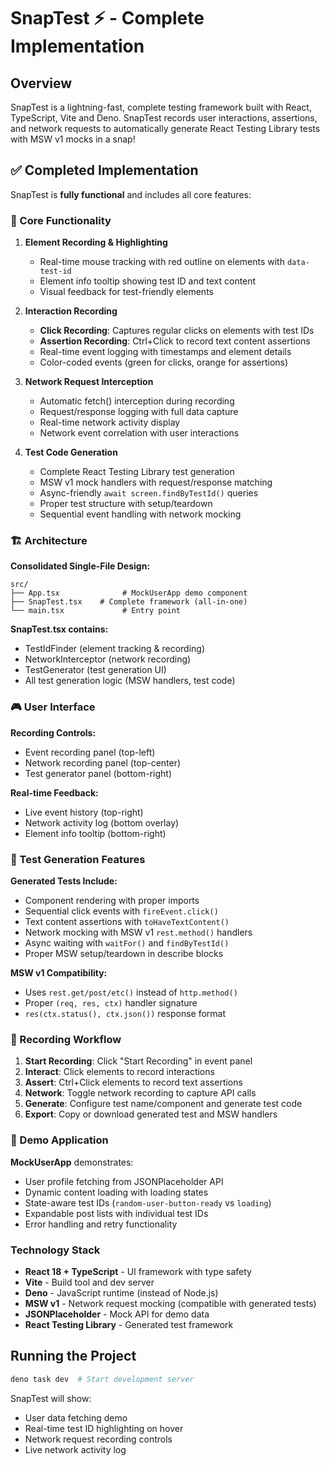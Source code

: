 # SnapTest ⚡ - Complete Implementation

## Overview

SnapTest is a lightning-fast, complete testing framework built with React,
TypeScript, Vite and Deno. SnapTest records user interactions, assertions, and
network requests to automatically generate React Testing Library tests with MSW
v1 mocks in a snap!

## ✅ Completed Implementation

SnapTest is **fully functional** and includes all core features:

### 🎯 Core Functionality

1. **Element Recording & Highlighting**
   - Real-time mouse tracking with red outline on elements with `data-test-id`
   - Element info tooltip showing test ID and text content
   - Visual feedback for test-friendly elements

2. **Interaction Recording**
   - **Click Recording**: Captures regular clicks on elements with test IDs
   - **Assertion Recording**: Ctrl+Click to record text content assertions
   - Real-time event logging with timestamps and element details
   - Color-coded events (green for clicks, orange for assertions)

3. **Network Request Interception**
   - Automatic fetch() interception during recording
   - Request/response logging with full data capture
   - Real-time network activity display
   - Network event correlation with user interactions

4. **Test Code Generation**
   - Complete React Testing Library test generation
   - MSW v1 mock handlers with request/response matching
   - Async-friendly `await screen.findByTestId()` queries
   - Proper test structure with setup/teardown
   - Sequential event handling with network mocking

### 🏗️ Architecture

**Consolidated Single-File Design:**

```
src/
├── App.tsx              # MockUserApp demo component
├── SnapTest.tsx    # Complete framework (all-in-one)
└── main.tsx             # Entry point
```

**SnapTest.tsx contains:**

- TestIdFinder (element tracking & recording)
- NetworkInterceptor (network recording)
- TestGenerator (test generation UI)
- All test generation logic (MSW handlers, test code)

### 🎮 User Interface

**Recording Controls:**

- Event recording panel (top-left)
- Network recording panel (top-center)
- Test generator panel (bottom-right)

**Real-time Feedback:**

- Live event history (top-right)
- Network activity log (bottom overlay)
- Element info tooltip (bottom-right)

### 🧪 Test Generation Features

**Generated Tests Include:**

- Component rendering with proper imports
- Sequential click events with `fireEvent.click()`
- Text content assertions with `toHaveTextContent()`
- Network mocking with MSW v1 `rest.method()` handlers
- Async waiting with `waitFor()` and `findByTestId()`
- Proper MSW setup/teardown in describe blocks

**MSW v1 Compatibility:**

- Uses `rest.get/post/etc()` instead of `http.method()`
- Proper `(req, res, ctx)` handler signature
- `res(ctx.status(), ctx.json())` response format

### 🎯 Recording Workflow

1. **Start Recording**: Click "Start Recording" in event panel
2. **Interact**: Click elements to record interactions
3. **Assert**: Ctrl+Click elements to record text assertions
4. **Network**: Toggle network recording to capture API calls
5. **Generate**: Configure test name/component and generate test code
6. **Export**: Copy or download generated test and MSW handlers

### 🚀 Demo Application

**MockUserApp** demonstrates:

- User profile fetching from JSONPlaceholder API
- Dynamic content loading with loading states
- State-aware test IDs (`random-user-button-ready` vs `loading`)
- Expandable post lists with individual test IDs
- Error handling and retry functionality

### Technology Stack

- **React 18 + TypeScript** - UI framework with type safety
- **Vite** - Build tool and dev server
- **Deno** - JavaScript runtime (instead of Node.js)
- **MSW v1** - Network request mocking (compatible with generated tests)
- **JSONPlaceholder** - Mock API for demo data
- **React Testing Library** - Generated test framework

## Running the Project

```bash
deno task dev  # Start development server
```

SnapTest will show:

- User data fetching demo
- Real-time test ID highlighting on hover
- Network request recording controls
- Live network activity log
